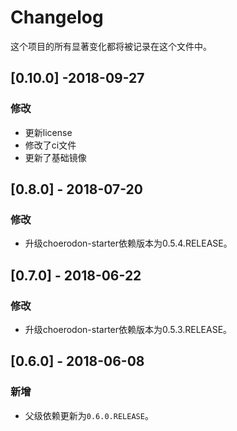 # Changelog

这个项目的所有显著变化都将被记录在这个文件中。

## [0.10.0] -2018-09-27

### 修改
- 更新license 
- 修改了ci文件
- 更新了基础镜像

## [0.8.0] - 2018-07-20

### 修改

- 升级choerodon-starter依赖版本为0.5.4.RELEASE。

## [0.7.0] - 2018-06-22

### 修改

- 升级choerodon-starter依赖版本为0.5.3.RELEASE。

## [0.6.0] - 2018-06-08

### 新增

- 父级依赖更新为`0.6.0.RELEASE`。